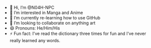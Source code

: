 - 👋 Hi, I’m @N04H-NPC
- 👀 I’m interested in Manga and Anime
- 🌱 I’m currently re-learning how to use GitHub
- 💞️ I’m looking to collaborate on anything art
- 😄 Pronouns: He/Him/His
- ⚡ Fun fact: I've read the dictionary three times for fun and I've never really learned any words.

<!---
N04H-NPC/N04H-NPC is a ✨ special ✨ repository because its `README.md` (this file) appears on your GitHub profile.
You can click the Preview link to take a look at your changes.
--->
